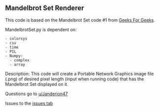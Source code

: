 ## Mandelbrot Set Renderer
This code is based on the Mandelbrot Set code #1 from
[Geeks For Geeks](https://www.geeksforgeeks.org/mandelbrot-fractal-set-visualization-in-python/).

MandelbrotSet.py is dependent on:

    - colorsys
    - csv
    - time
    - PIL
    - Numpy:
      - complex
      - array

Description: This code will create a Portable Network Graphics image
file (.png) of desired pixel length (input when running code) that has
the Mandelbrot Set displayed on it.

Questions go to
[u/Janderion47](https://www.reddit.com/user/JanDerion47)

Issues to the
[issues tab](https://github.com/TheUnknownJp/ComplexMath/issues)